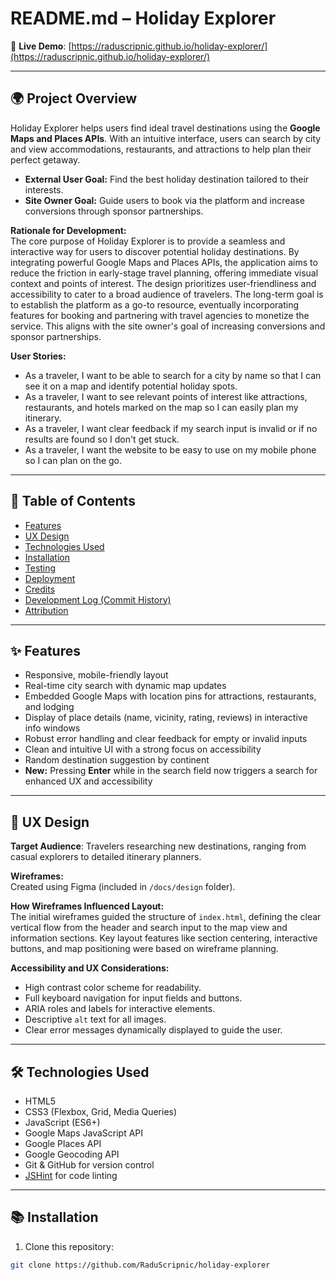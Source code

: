 # README.md – Holiday Explorer

🔗 **Live Demo**: [https://raduscripnic.github.io/holiday-explorer/](https://raduscripnic.github.io/holiday-explorer/)

---

## 🌍 Project Overview

Holiday Explorer helps users find ideal travel destinations using the **Google Maps and Places APIs**. With an intuitive interface, users can search by city and view accommodations, restaurants, and attractions to help plan their perfect getaway.

- **External User Goal:** Find the best holiday destination tailored to their interests.
- **Site Owner Goal:** Guide users to book via the platform and increase conversions through sponsor partnerships.

**Rationale for Development:**  
The core purpose of Holiday Explorer is to provide a seamless and interactive way for users to discover potential holiday destinations. By integrating powerful Google Maps and Places APIs, the application aims to reduce the friction in early-stage travel planning, offering immediate visual context and points of interest. The design prioritizes user-friendliness and accessibility to cater to a broad audience of travelers. The long-term goal is to establish the platform as a go-to resource, eventually incorporating features for booking and partnering with travel agencies to monetize the service. This aligns with the site owner's goal of increasing conversions and sponsor partnerships.

**User Stories:**

- As a traveler, I want to be able to search for a city by name so that I can see it on a map and identify potential holiday spots.
- As a traveler, I want to see relevant points of interest like attractions, restaurants, and hotels marked on the map so I can easily plan my itinerary.
- As a traveler, I want clear feedback if my search input is invalid or if no results are found so I don't get stuck.
- As a traveler, I want the website to be easy to use on my mobile phone so I can plan on the go.

---

## 📄 Table of Contents

- [Features](#features)
- [UX Design](#ux-design)
- [Technologies Used](#technologies-used)
- [Installation](#installation)
- [Testing](#testing)
- [Deployment](#deployment)
- [Credits](#credits)
- [Development Log (Commit History)](#development-log-commit-history)
- [Attribution](#attribution)

---

## ✨ Features

- Responsive, mobile-friendly layout
- Real-time city search with dynamic map updates
- Embedded Google Maps with location pins for attractions, restaurants, and lodging
- Display of place details (name, vicinity, rating, reviews) in interactive info windows
- Robust error handling and clear feedback for empty or invalid inputs
- Clean and intuitive UI with a strong focus on accessibility
- Random destination suggestion by continent
- **New:** Pressing **Enter** while in the search field now triggers a search for enhanced UX and accessibility

---

## 🌈 UX Design

**Target Audience**: Travelers researching new destinations, ranging from casual explorers to detailed itinerary planners.

**Wireframes:**  
Created using Figma (included in `/docs/design` folder).

**How Wireframes Influenced Layout:**  
The initial wireframes guided the structure of `index.html`, defining the clear vertical flow from the header and search input to the map view and information sections. Key layout features like section centering, interactive buttons, and map positioning were based on wireframe planning.

**Accessibility and UX Considerations:**

- High contrast color scheme for readability.
- Full keyboard navigation for input fields and buttons.
- ARIA roles and labels for interactive elements.
- Descriptive `alt` text for all images.
- Clear error messages dynamically displayed to guide the user.

---

## 🛠️ Technologies Used

- HTML5
- CSS3 (Flexbox, Grid, Media Queries)
- JavaScript (ES6+)
- Google Maps JavaScript API
- Google Places API
- Google Geocoding API
- Git & GitHub for version control
- [JSHint](https://jshint.com/) for code linting

---

## 📚 Installation

1. Clone this repository:

```bash
git clone https://github.com/RaduScripnic/holiday-explorer
